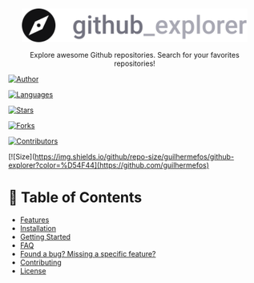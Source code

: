 </br>

<p align="center">
  <a>
    <img alt="Github Explore" title="Github Explore" src=".github/logo.svg" width="450">
  </a>
</p>

<p align="center">
  Explore awesome Github repositories. Search for your favorites repositories!
</p>

[![Author](https://img.shields.io/badge/author-GuilhermeOliveira-D54F44?style=flat-square)](https://github.com/guilhermefos)

[![Languages](https://img.shields.io/github/languages/count/guilhermefos/github-explorer?color=%23D54F44&style=flat-square)](#)

[![Stars](https://img.shields.io/github/stars/guilhermefos/github-explorer?color=D54F44&style=flat-square)](https://github.com/guilhermefos/github-explorer/stargazers)

[![Forks](https://img.shields.io/github/forks/guilhermefos/github-explorer?color=%23D54F44&style=flat-square)](https://github.com/guilhermefos/github-explorer/network/members)

[![Contributors](https://img.shields.io/github/contributors/guilhermefos/github-explorer?color=D54F44&style=flat-square)](https://github.com/guilhermefos/github-explorer/graphs/contributors)

[![Size](https://img.shields.io/github/repo-size/guilhermefos/github-explorer?color=%D54F44](https://github.com/guilhermefos)

# :pushpin: Table of Contents

- [Features](#rocket-features)
- [Installation](#construction_worker-installation)
- [Getting Started](#runner-getting-started)
- [FAQ](#postbox-faq)
- [Found a bug? Missing a specific feature?](#bug-issues)
- [Contributing](#tada-contributing)
- [License](#closed_book-license)
